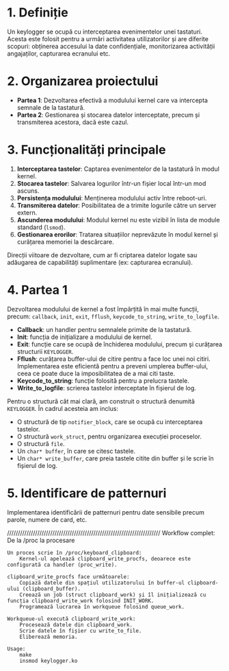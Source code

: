 # 1. Definiție
Un keylogger se ocupă cu interceptarea evenimentelor unei tastaturi. Acesta este folosit pentru a urmări activitatea utilizatorilor și are diferite scopuri: obținerea accesului la date confidențiale, monitorizarea activității angajaților, capturarea ecranului etc.

# 2. Organizarea proiectului
- **Partea 1**: Dezvoltarea efectivă a modulului kernel care va intercepta semnale de la tastatură.
- **Partea 2**: Gestionarea și stocarea datelor interceptate, precum și transmiterea acestora, dacă este cazul.

# 3. Funcționalități principale
1. **Interceptarea tastelor**: Captarea evenimentelor de la tastatură în modul kernel.
2. **Stocarea tastelor**: Salvarea logurilor într-un fișier local într-un mod ascuns.
3. **Persistența modulului**: Menținerea modulului activ între reboot-uri.
4. **Transmiterea datelor**: Posibilitatea de a trimite logurile către un server extern.
5. **Ascunderea modulului**: Modulul kernel nu este vizibil în lista de module standard (`lsmod`).
6. **Gestionarea erorilor**: Tratarea situațiilor neprevăzute în modul kernel și curățarea memoriei la descărcare.

Direcții viitoare de dezvoltare, cum ar fi criptarea datelor logate sau adăugarea de capabilități suplimentare (ex: capturarea ecranului).

# 4. Partea 1
Dezvoltarea modulului de kernel a fost împărțită în mai multe funcții, precum: `callback`, `init`, `exit`, `fflush`, `keycode_to_string`, `write_to_logfile`.

- **Callback**: un handler pentru semnalele primite de la tastatură.
- **Init**: funcția de inițializare a modulului de kernel.
- **Exit**: funcție care se ocupă de închiderea modulului, precum și curățarea structurii `KEYLOGGER`.
- **Fflush**: curățarea buffer-ului de citire pentru a face loc unei noi citiri. Implementarea este eficientă pentru a preveni umplerea buffer-ului, ceea ce poate duce la imposibilitatea de a mai citi taste.
- **Keycode_to_string**: funcție folosită pentru a prelucra tastele.
- **Write_to_logfile**: scrierea tastelor interceptate în fișierul de log.

Pentru o structură cât mai clară, am construit o structură denumită `KEYLOGGER`. În cadrul acesteia am inclus:
- O structură de tip `notifier_block`, care se ocupă cu interceptarea tastelor.
- O structură `work_struct`, pentru organizarea execuției proceselor.
- O structură `file`.
- Un `char* buffer`, în care se citesc tastele.
- Un `char* write_buffer`, care preia tastele citite din buffer și le scrie în fișierul de log.

# 5. Identificare de patternuri
Implementarea identificării de patternuri pentru date sensibile precum parole, numere de card, etc.



///////////////////////////////////////////////////////////////////////
Workflow complet: De la /proc la procesare

    Un proces scrie în /proc/keyboard_clipboard:
        Kernel-ul apelează clipboard_write_procfs, deoarece este configurată ca handler (proc_write).

    clipboard_write_procfs face următoarele:
        Copiază datele din spațiul utilizatorului în buffer-ul clipboard-ului (clipboard_buffer).
        Creează un job (struct clipboard_work) și îl inițializează cu funcția clipboard_write_work folosind INIT_WORK.
        Programează lucrarea în workqueue folosind queue_work.

    Workqueue-ul execută clipboard_write_work:
        Procesează datele din clipboard_work.
        Scrie datele în fișier cu write_to_file.
        Eliberează memoria.

    Usage:
        make
        insmod keylogger.ko
